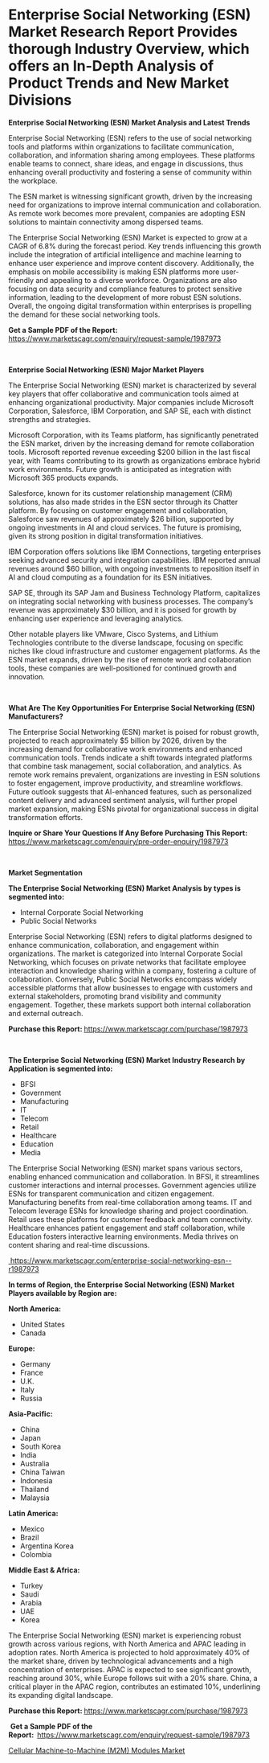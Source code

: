 <p><h1>Enterprise Social Networking (ESN) Market Research Report Provides thorough Industry Overview, which offers an In-Depth Analysis of Product Trends and New Market Divisions</h1></p><p><strong>Enterprise Social Networking (ESN) Market Analysis and Latest Trends</strong></p>
<p><p>Enterprise Social Networking (ESN) refers to the use of social networking tools and platforms within organizations to facilitate communication, collaboration, and information sharing among employees. These platforms enable teams to connect, share ideas, and engage in discussions, thus enhancing overall productivity and fostering a sense of community within the workplace.</p><p>The ESN market is witnessing significant growth, driven by the increasing need for organizations to improve internal communication and collaboration. As remote work becomes more prevalent, companies are adopting ESN solutions to maintain connectivity among dispersed teams. </p><p>The Enterprise Social Networking (ESN) Market is expected to grow at a CAGR of 6.8% during the forecast period. Key trends influencing this growth include the integration of artificial intelligence and machine learning to enhance user experience and improve content discovery. Additionally, the emphasis on mobile accessibility is making ESN platforms more user-friendly and appealing to a diverse workforce. Organizations are also focusing on data security and compliance features to protect sensitive information, leading to the development of more robust ESN solutions. Overall, the ongoing digital transformation within enterprises is propelling the demand for these social networking tools.</p></p>
<p><strong>Get a Sample PDF of the Report:&nbsp;</strong> <a href="https://www.marketscagr.com/enquiry/request-sample/1987973?utm_campaign=2987&utm_medium=2&utm_source=Github&utm_content=ia&utm_term=28032025&utm_id=enterprise-social-networking-esn">https://www.marketscagr.com/enquiry/request-sample/1987973</a></p>
<p>&nbsp;</p>
<p><strong>Enterprise Social Networking (ESN) Major Market Players</strong></p>
<p><p>The Enterprise Social Networking (ESN) market is characterized by several key players that offer collaborative and communication tools aimed at enhancing organizational productivity. Major companies include Microsoft Corporation, Salesforce, IBM Corporation, and SAP SE, each with distinct strengths and strategies.</p><p>Microsoft Corporation, with its Teams platform, has significantly penetrated the ESN market, driven by the increasing demand for remote collaboration tools. Microsoft reported revenue exceeding $200 billion in the last fiscal year, with Teams contributing to its growth as organizations embrace hybrid work environments. Future growth is anticipated as integration with Microsoft 365 products expands.</p><p>Salesforce, known for its customer relationship management (CRM) solutions, has also made strides in the ESN sector through its Chatter platform. By focusing on customer engagement and collaboration, Salesforce saw revenues of approximately $26 billion, supported by ongoing investments in AI and cloud services. The future is promising, given its strong position in digital transformation initiatives.</p><p>IBM Corporation offers solutions like IBM Connections, targeting enterprises seeking advanced security and integration capabilities. IBM reported annual revenues around $60 billion, with ongoing investments to reposition itself in AI and cloud computing as a foundation for its ESN initiatives.</p><p>SAP SE, through its SAP Jam and Business Technology Platform, capitalizes on integrating social networking with business processes. The company’s revenue was approximately $30 billion, and it is poised for growth by enhancing user experience and leveraging analytics.</p><p>Other notable players like VMware, Cisco Systems, and Lithium Technologies contribute to the diverse landscape, focusing on specific niches like cloud infrastructure and customer engagement platforms. As the ESN market expands, driven by the rise of remote work and collaboration tools, these companies are well-positioned for continued growth and innovation.</p></p>
<p>&nbsp;</p>
<p><strong>What Are The Key Opportunities For Enterprise Social Networking (ESN) Manufacturers?</strong></p>
<p><p>The Enterprise Social Networking (ESN) market is poised for robust growth, projected to reach approximately $5 billion by 2026, driven by the increasing demand for collaborative work environments and enhanced communication tools. Trends indicate a shift towards integrated platforms that combine task management, social collaboration, and analytics. As remote work remains prevalent, organizations are investing in ESN solutions to foster engagement, improve productivity, and streamline workflows. Future outlook suggests that AI-enhanced features, such as personalized content delivery and advanced sentiment analysis, will further propel market expansion, making ESNs pivotal for organizational success in digital transformation efforts.</p></p>
<p><strong>Inquire or Share Your Questions If Any Before Purchasing This Report:</strong> <a href="https://www.marketscagr.com/enquiry/pre-order-enquiry/1987973?utm_campaign=2987&utm_medium=2&utm_source=Github&utm_content=ia&utm_term=28032025&utm_id=enterprise-social-networking-esn">https://www.marketscagr.com/enquiry/pre-order-enquiry/1987973</a></p>
<p>&nbsp;</p>
<p><strong>Market Segmentation</strong></p>
<p><strong>The Enterprise Social Networking (ESN) Market Analysis by types is segmented into:</strong></p>
<p><ul><li>Internal Corporate Social Networking</li><li>Public Social Networks</li></ul></p>
<p><p>Enterprise Social Networking (ESN) refers to digital platforms designed to enhance communication, collaboration, and engagement within organizations. The market is categorized into Internal Corporate Social Networking, which focuses on private networks that facilitate employee interaction and knowledge sharing within a company, fostering a culture of collaboration. Conversely, Public Social Networks encompass widely accessible platforms that allow businesses to engage with customers and external stakeholders, promoting brand visibility and community engagement. Together, these markets support both internal collaboration and external outreach.</p></p>
<p><strong>Purchase this Report:&nbsp;</strong><a href="https://www.marketscagr.com/purchase/1987973?utm_campaign=2987&utm_medium=2&utm_source=Github&utm_content=ia&utm_term=28032025&utm_id=enterprise-social-networking-esn">https://www.marketscagr.com/purchase/1987973</a></p>
<p>&nbsp;</p>
<p><strong>The Enterprise Social Networking (ESN) Market Industry Research by Application is segmented into:</strong></p>
<p><ul><li>BFSI</li><li>Government</li><li>Manufacturing</li><li>IT</li><li>Telecom</li><li>Retail</li><li>Healthcare</li><li>Education</li><li>Media</li></ul></p>
<p><p>The Enterprise Social Networking (ESN) market spans various sectors, enabling enhanced communication and collaboration. In BFSI, it streamlines customer interactions and internal processes. Government agencies utilize ESNs for transparent communication and citizen engagement. Manufacturing benefits from real-time collaboration among teams. IT and Telecom leverage ESNs for knowledge sharing and project coordination. Retail uses these platforms for customer feedback and team connectivity. Healthcare enhances patient engagement and staff collaboration, while Education fosters interactive learning environments. Media thrives on content sharing and real-time discussions.</p></p>
<p><a href="https://www.marketscagr.com/enterprise-social-networking-esn--r1987973?utm_campaign=2987&utm_medium=2&utm_source=Github&utm_content=ia&utm_term=28032025&utm_id=enterprise-social-networking-esn">&nbsp;https://www.marketscagr.com/enterprise-social-networking-esn--r1987973</a></p>
<p><strong>In terms of Region, the Enterprise Social Networking (ESN) Market Players available by Region are:</strong></p>
<p>
    <p> <strong> North America: </strong>
        <ul>
            <li>United States</li>
            <li>Canada</li>
        </ul>
        </p> 
    <p> <strong> Europe: </strong>
        <ul>
            <li>Germany</li>
            <li>France</li>
            <li>U.K.</li>
            <li>Italy</li>
            <li>Russia</li>
        </ul>
        </p> 
    <p> <strong> Asia-Pacific: </strong>
        <ul>
            <li>China</li>
            <li>Japan</li>
            <li>South Korea</li>
            <li>India</li>
            <li>Australia</li>
            <li>China Taiwan</li>
            <li>Indonesia</li>
            <li>Thailand</li>
            <li>Malaysia</li>
        </ul>
        </p> 
    <p> <strong> Latin America: </strong>
        <ul>
            <li>Mexico</li>
            <li>Brazil</li>
            <li>Argentina Korea</li>
            <li>Colombia</li>
        </ul>
        </p> 
    <p> <strong> Middle East & Africa: </strong>
        <ul>
            <li>Turkey</li>
            <li>Saudi</li>
            <li>Arabia</li>
            <li>UAE</li>
            <li>Korea</li>
        </ul>
    </p>
    </p>
<p><p>The Enterprise Social Networking (ESN) market is experiencing robust growth across various regions, with North America and APAC leading in adoption rates. North America is projected to hold approximately 40% of the market share, driven by technological advancements and a high concentration of enterprises. APAC is expected to see significant growth, reaching around 30%, while Europe follows suit with a 20% share. China, a critical player in the APAC region, contributes an estimated 10%, underlining its expanding digital landscape.</p></p>
<p><strong>Purchase this Report: </strong><a href="https://www.marketscagr.com/purchase/1987973?utm_campaign=2987&utm_medium=2&utm_source=Github&utm_content=ia&utm_term=28032025&utm_id=enterprise-social-networking-esn">https://www.marketscagr.com/purchase/1987973</a></p>
<p>&nbsp;<strong>Get a Sample PDF of the Report:&nbsp;&nbsp;</strong><a href="https://www.marketscagr.com/enquiry/request-sample/1987973?utm_campaign=2987&utm_medium=2&utm_source=Github&utm_content=ia&utm_term=28032025&utm_id=enterprise-social-networking-esn">https://www.marketscagr.com/enquiry/request-sample/1987973</a></p>
<p><strong></strong></p>
<p><p><a href="https://github.com/AlisaRowe24/Market-Research-Report-List-2/blob/main/cellular-machine-to-machine-m2m-modules-market.md?utm_campaign=2987&utm_medium=2&utm_source=Github&utm_content=ia&utm_term=28032025&utm_id=enterprise-social-networking-esn">Cellular Machine-to-Machine (M2M) Modules Market</a></p></p>